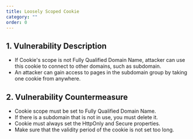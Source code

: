 ```yaml
---
title: Loosely Scoped Cookie
category: ""
order: 0
---
```


## 1. Vulnerability Description
* If Cookie's scope is not Fully Qualified Domain Name, attacker can use this cookie to connect to other domains, such as subdomain.
* An attacker can gain access to pages in the subdomain group by taking one cookie from anywhere.

## 2. Vulnerability Countermeasure
* Cookie scope must be set to Fully Qualified Domain Name.
* If there is a subdomain that is not in use, you must delete it.
* Cookie must always set the HttpOnly and Secure properties.
* Make sure that the validity period of the cookie is not set too long.

